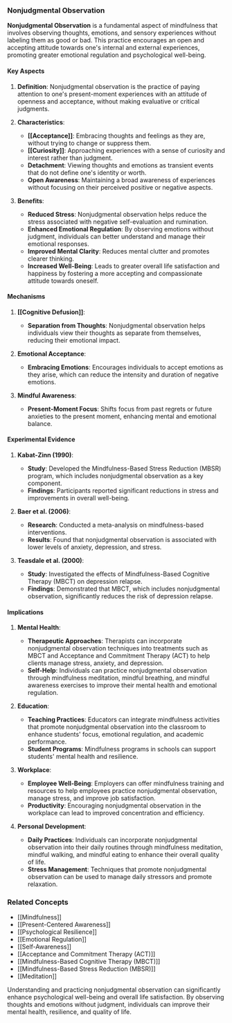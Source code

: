 ### Nonjudgmental Observation

**Nonjudgmental Observation** is a fundamental aspect of mindfulness that involves observing thoughts, emotions, and sensory experiences without labeling them as good or bad. This practice encourages an open and accepting attitude towards one's internal and external experiences, promoting greater emotional regulation and psychological well-being.

#### Key Aspects

1. **Definition**:
   Nonjudgmental observation is the practice of paying attention to one's present-moment experiences with an attitude of openness and acceptance, without making evaluative or critical judgments.

2. **Characteristics**:
   - **[[Acceptance]]**: Embracing thoughts and feelings as they are, without trying to change or suppress them.
   - **[[Curiosity]]**: Approaching experiences with a sense of curiosity and interest rather than judgment.
   - **Detachment**: Viewing thoughts and emotions as transient events that do not define one's identity or worth.
   - **Open Awareness**: Maintaining a broad awareness of experiences without focusing on their perceived positive or negative aspects.

3. **Benefits**:
   - **Reduced Stress**: Nonjudgmental observation helps reduce the stress associated with negative self-evaluation and rumination.
   - **Enhanced Emotional Regulation**: By observing emotions without judgment, individuals can better understand and manage their emotional responses.
   - **Improved Mental Clarity**: Reduces mental clutter and promotes clearer thinking.
   - **Increased Well-Being**: Leads to greater overall life satisfaction and happiness by fostering a more accepting and compassionate attitude towards oneself.

#### Mechanisms

1. **[[Cognitive Defusion]]**:
   - **Separation from Thoughts**: Nonjudgmental observation helps individuals view their thoughts as separate from themselves, reducing their emotional impact.

2. **Emotional Acceptance**:
   - **Embracing Emotions**: Encourages individuals to accept emotions as they arise, which can reduce the intensity and duration of negative emotions.

3. **Mindful Awareness**:
   - **Present-Moment Focus**: Shifts focus from past regrets or future anxieties to the present moment, enhancing mental and emotional balance.

#### Experimental Evidence

1. **Kabat-Zinn (1990)**:
   - **Study**: Developed the Mindfulness-Based Stress Reduction (MBSR) program, which includes nonjudgmental observation as a key component.
   - **Findings**: Participants reported significant reductions in stress and improvements in overall well-being.

2. **Baer et al. (2006)**:
   - **Research**: Conducted a meta-analysis on mindfulness-based interventions.
   - **Results**: Found that nonjudgmental observation is associated with lower levels of anxiety, depression, and stress.

3. **Teasdale et al. (2000)**:
   - **Study**: Investigated the effects of Mindfulness-Based Cognitive Therapy (MBCT) on depression relapse.
   - **Findings**: Demonstrated that MBCT, which includes nonjudgmental observation, significantly reduces the risk of depression relapse.

#### Implications

1. **Mental Health**:
   - **Therapeutic Approaches**: Therapists can incorporate nonjudgmental observation techniques into treatments such as MBCT and Acceptance and Commitment Therapy (ACT) to help clients manage stress, anxiety, and depression.
   - **Self-Help**: Individuals can practice nonjudgmental observation through mindfulness meditation, mindful breathing, and mindful awareness exercises to improve their mental health and emotional regulation.

2. **Education**:
   - **Teaching Practices**: Educators can integrate mindfulness activities that promote nonjudgmental observation into the classroom to enhance students' focus, emotional regulation, and academic performance.
   - **Student Programs**: Mindfulness programs in schools can support students' mental health and resilience.

3. **Workplace**:
   - **Employee Well-Being**: Employers can offer mindfulness training and resources to help employees practice nonjudgmental observation, manage stress, and improve job satisfaction.
   - **Productivity**: Encouraging nonjudgmental observation in the workplace can lead to improved concentration and efficiency.

4. **Personal Development**:
   - **Daily Practices**: Individuals can incorporate nonjudgmental observation into their daily routines through mindfulness meditation, mindful walking, and mindful eating to enhance their overall quality of life.
   - **Stress Management**: Techniques that promote nonjudgmental observation can be used to manage daily stressors and promote relaxation.

### Related Concepts

- [[Mindfulness]]
- [[Present-Centered Awareness]]
- [[Psychological Resilience]]
- [[Emotional Regulation]]
- [[Self-Awareness]]
- [[Acceptance and Commitment Therapy (ACT)]]
- [[Mindfulness-Based Cognitive Therapy (MBCT)]]
- [[Mindfulness-Based Stress Reduction (MBSR)]]
- [[Meditation]]

Understanding and practicing nonjudgmental observation can significantly enhance psychological well-being and overall life satisfaction. By observing thoughts and emotions without judgment, individuals can improve their mental health, resilience, and quality of life.